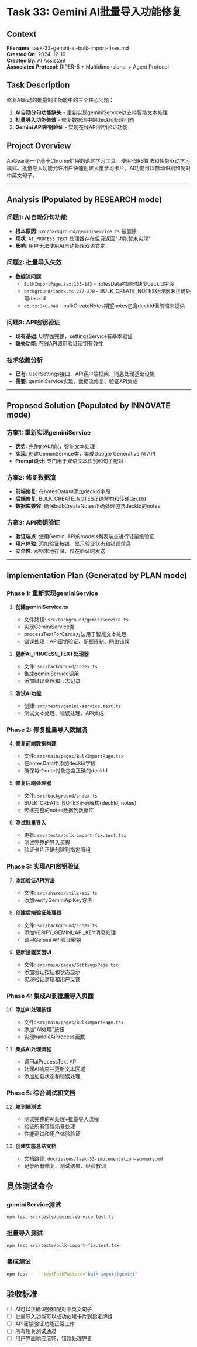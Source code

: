 # Task 33: Gemini AI批量导入功能修复

## Context
**Filename**: task-33-gemini-ai-bulk-import-fixes.md  
**Created On**: 2024-12-19  
**Created By**: AI Assistant  
**Associated Protocol**: RIPER-5 + Multidimensional + Agent Protocol

## Task Description
修复AI驱动的批量制卡功能中的三个核心问题：
1. **AI自动分句功能缺失** - 重新实现geminiService以支持智能文本处理
2. **批量导入功能失效** - 修复数据流中的deckId处理问题
3. **Gemini API密钥验证** - 实现在线API密钥验证功能

## Project Overview
AnGear是一个基于Chrome扩展的语言学习工具，使用FSRS算法和任务驱动学习模式。批量导入功能允许用户快速创建大量学习卡片，AI功能可以自动识别和配对中英文句子。

---

## Analysis (Populated by RESEARCH mode)

### 问题1: AI自动分句功能
- **根本原因**: `src/background/geminiService.ts` 被删除
- **现状**: `AI_PROCESS_TEXT` 处理器存在但只返回"功能暂未实现"
- **影响**: 用户无法使用AI自动处理双语文本

### 问题2: 批量导入失效
- **数据流问题**:
  - `BulkImportPage.tsx:133-143` - notesData构建时缺少deckId字段
  - `background/index.ts:257-270` - BULK_CREATE_NOTES处理器未正确处理deckId
  - `db.ts:340-348` - bulkCreateNotes期望notes包含deckId但前端未提供

### 问题3: API密钥验证
- **现有基础**: UI界面完整，settingsService有基本验证
- **缺失功能**: 在线API调用验证密钥有效性

### 技术依赖分析
- **已有**: UserSettings接口、API客户端框架、消息处理基础设施
- **需要**: geminiService实现、数据流修复、验证API集成

---

## Proposed Solution (Populated by INNOVATE mode)

### 方案1: 重新实现geminiService
- **优势**: 完整的AI功能，智能文本处理
- **实现**: 创建GeminiService类，集成Google Generative AI API
- **Prompt设计**: 专门用于双语文本识别和句子配对

### 方案2: 修复数据流
- **前端修复**: 在notesData中添加deckId字段
- **后端修复**: BULK_CREATE_NOTES正确解构和传递deckId
- **数据库兼容**: 确保bulkCreateNotes正确处理包含deckId的notes

### 方案3: API密钥验证
- **验证端点**: 使用Gemini API的models列表端点进行轻量级验证
- **用户体验**: 添加验证按钮，显示验证状态和错误信息
- **安全性**: 密钥本地存储，仅在验证时发送

---

## Implementation Plan (Generated by PLAN mode)

### Phase 1: 重新实现geminiService
1. **创建geminiService.ts**
   - 文件路径: `src/background/geminiService.ts`
   - 实现GeminiService类
   - processTextForCards方法用于智能文本处理
   - 错误处理：API密钥验证、配额限制、网络错误

2. **更新AI_PROCESS_TEXT处理器**
   - 文件: `src/background/index.ts`
   - 集成geminiService调用
   - 添加错误处理和日志记录

3. **测试AI功能**
   - 创建: `src/tests/gemini-service.test.ts`
   - 测试文本处理、错误处理、API集成

### Phase 2: 修复批量导入数据流
4. **修复前端数据构建**
   - 文件: `src/main/pages/BulkImportPage.tsx`
   - 在notesData中添加deckId字段
   - 确保每个note对象包含正确的deckId

5. **修复后端处理器**
   - 文件: `src/background/index.ts`
   - BULK_CREATE_NOTES正确解构{deckId, notes}
   - 传递完整的notes数据到数据库

6. **测试批量导入**
   - 更新: `src/tests/bulk-import-fix.test.tsx`
   - 测试完整的导入流程
   - 验证卡片正确创建到指定牌组

### Phase 3: 实现API密钥验证
7. **添加验证API方法**
   - 文件: `src/shared/utils/api.ts`
   - 添加verifyGeminiApiKey方法

8. **创建后端验证处理器**
   - 文件: `src/background/index.ts`
   - 添加VERIFY_GEMINI_API_KEY消息处理
   - 调用Gemini API验证密钥

9. **更新设置页面UI**
   - 文件: `src/main/pages/SettingsPage.tsx`
   - 添加验证按钮和状态显示
   - 实现验证逻辑和用户反馈

### Phase 4: 集成AI到批量导入页面
10. **添加AI处理按钮**
    - 文件: `src/main/pages/BulkImportPage.tsx`
    - 添加"AI处理"按钮
    - 实现handleAiProcess函数

11. **集成AI处理流程**
    - 调用aiProcessText API
    - 处理AI响应并更新文本区域
    - 添加加载状态和错误处理

### Phase 5: 综合测试和文档
12. **端到端测试**
    - 测试完整的AI处理+批量导入流程
    - 验证所有错误场景处理
    - 性能测试和用户体验验证

13. **创建实施总结文档**
    - 文档路径: `doc/issues/task-33-implementation-summary.md`
    - 记录所有修复、测试结果、经验教训

## 具体测试命令

### geminiService测试
```bash
npm test src/tests/gemini-service.test.ts
```

### 批量导入测试
```bash
npm test src/tests/bulk-import-fix.test.tsx
```

### 集成测试
```bash
npm test -- --testPathPattern="bulk-import|gemini"
```

## 验收标准
- [ ] AI可以正确识别和配对中英文句子
- [ ] 批量导入功能可以成功创建卡片到指定牌组
- [ ] API密钥验证功能正常工作
- [ ] 所有相关测试通过
- [ ] 用户界面响应流畅，错误处理完善 